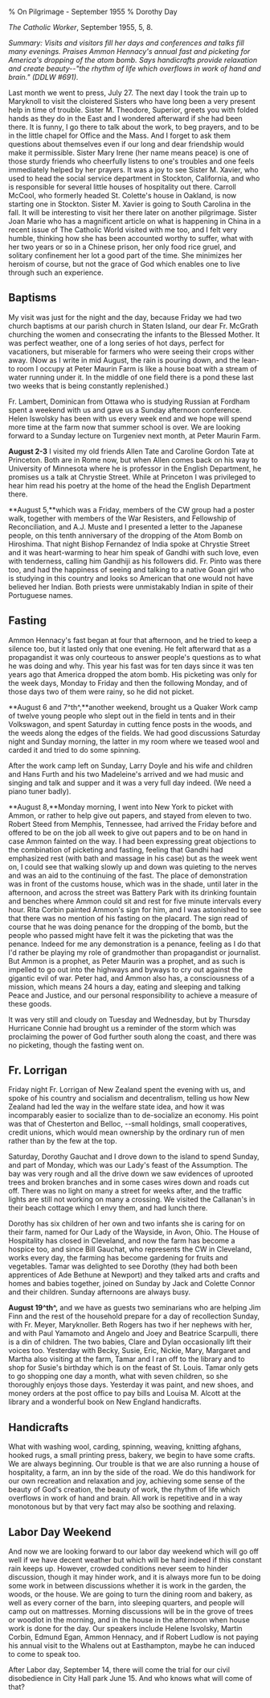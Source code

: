 % On Pilgrimage - September 1955
% Dorothy Day

*The Catholic Worker*, September 1955, 5, 8.

*Summary: Visits and visitors fill her days and conferences and talks
fill many evenings. Praises Ammon Hennacy's annual fast and picketing
for America's dropping of the atom bomb. Says handicrafts provide
relaxation and create beauty--"the rhythm of life which overflows in
work of hand and brain." (DDLW \#691).*

Last month we went to press, July 27. The next day I took the train up
to Maryknoll to visit the cloistered Sisters who have long been a very
present help in time of trouble. Sister M. Theodore, Superior, greets
you with folded hands as they do in the East and I wondered afterward if
she had been there. It is funny, I go there to talk about the work, to
beg prayers, and to be in the little chapel for Office and the Mass. And
I forget to ask them questions about themselves even if our long and
dear friendship would make it permissible. Sister Mary Irene (her name
means peace) is one of those sturdy friends who cheerfully listens to
one's troubles and one feels immediately helped by her prayers. It was a
joy to see Sister M. Xavier, who used to head the social service
department in Stockton, California, and who is responsible for several
little houses of hospitality out there. Carroll McCool, who formerly
headed St. Colette's house in Oakland, is now starting one in Stockton.
Sister M. Xavier is going to South Carolina in the fall. It will be
interesting to visit her there later on another pilgrimage. Sister Joan
Marie who has a magnificent article on what is happening in China in a
recent issue of The Catholic World visited with me too, and I felt very
humble, thinking how she has been accounted worthy to suffer, what with
her two years or so in a Chinese prison, her only food rice gruel, and
solitary confinement her lot a good part of the time. She minimizes her
heroism of course, but not the grace of God which enables one to live
through such an experience.

Baptisms
--------

My visit was just for the night and the day, because Friday we had two
church baptisms at our parish church in Staten Island, our dear Fr.
McGrath churching the women and consecrating the infants to the Blessed
Mother. It was perfect weather, one of a long series of hot days,
perfect for vacationers, but miserable for farmers who were seeing their
crops wither away. (Now as I write in mid August, the rain is pouring
down, and the lean-to room I occupy at Peter Maurin Farm is like a house
boat with a stream of water running under it. In the middle of one field
there is a pond these last two weeks that is being constantly
replenished.)

Fr. Lambert, Dominican from Ottawa who is studying Russian at Fordham
spent a weekend with us and gave us a Sunday afternoon conference. Helen
Iswolsky has been with us every week end and we hope will spend more
time at the farm now that summer school is over. We are looking forward
to a Sunday lecture on Turgeniev next month, at Peter Maurin Farm.

**August 2-3** I visited my old friends Allen Tate and Caroline Gordon
Tate at Princeton. Both are in Rome now, but when Allen comes back on
his way to University of Minnesota where he is professor in the English
Department, he promises us a talk at Chrystie Street. While at Princeton
I was privileged to hear him read his poetry at the home of the head the
English Department there.

**August 5,**which was a Friday, members of the CW group had a poster
walk, together with members of the War Resisters, and Fellowship of
Reconciliation, and A.J. Muste and I presented a letter to the Japanese
people, on this tenth anniversary of the dropping of the Atom Bomb on
Hiroshima. That night Bishop Fernandez of India spoke at Chrystie Street
and it was heart-warming to hear him speak of Gandhi with such love,
even with tenderness, calling him Gandhiji as his followers did. Fr.
Pinto was there too, and had the happiness of seeing and talking to a
native Goan girl who is studying in this country and looks so American
that one would not have believed her Indian. Both priests were
unmistakably Indian in spite of their Portuguese names.

Fasting
-------

Ammon Hennacy's fast began at four that afternoon, and he tried to keep
a silence too, but it lasted only that one evening. He felt afterward
that as a propagandist it was only courteous to answer people's
questions as to what he was doing and why. This year his fast was for
ten days since it was ten years ago that America dropped the atom bomb.
His picketing was only for the week days, Monday to Friday and then the
following Monday, and of those days two of them were rainy, so he did
not picket.

**August 6 and 7^th^,**another weekend, brought us a Quaker Work camp of
twelve young people who slept out in the field in tents and in their
Volkswagon, and spent Saturday in cutting fence posts in the woods, and
the weeds along the edges of the fields. We had good discussions
Saturday night and Sunday morning, the latter in my room where we teased
wool and carded it and tried to do some spinning.

After the work camp left on Sunday, Larry Doyle and his wife and
children and Hans Furth and his two Madeleine's arrived and we had music
and singing and talk and supper and it was a very full day indeed. (We
need a piano tuner badly).

**August 8,**Monday morning, I went into New York to picket with Ammon,
or rather to help give out papers, and stayed from eleven to two. Robert
Steed from Memphis, Tennessee, had arrived the Friday before and offered
to be on the job all week to give out papers and to be on hand in case
Ammon fainted on the way. I had been expressing great objections to the
combination of picketing and fasting, feeling that Gandhi had emphasized
rest (with bath and massage in his case) but as the week went on, I
could see that walking slowly up and down was quieting to the nerves and
was an aid to the continuing of the fast. The place of demonstration was
in front of the customs house, which was in the shade, until later in
the afternoon, and across the street was Battery Park with its drinking
fountain and benches where Ammon could sit and rest for five minute
intervals every hour. Rita Corbin painted Ammon's sign for him, and I
was astonished to see that there was no mention of his fasting on the
placard. The sign read of course that he was doing penance for the
dropping of the bomb, but the people who passed might have felt it was
the picketing that was the penance. Indeed for me any demonstration is a
penance, feeling as I do that I'd rather be playing my role of
grandmother than propagandist or journalist. But Ammon is a prophet, as
Peter Maurin was a prophet, and as such is impelled to go out into the
highways and byways to cry out against the gigantic evil of war. Peter
had, and Ammon also has, a consciousness of a mission, which means 24
hours a day, eating and sleeping and talking Peace and Justice, and our
personal responsibility to achieve a measure of these goods.

It was very still and cloudy on Tuesday and Wednesday, but by Thursday
Hurricane Connie had brought us a reminder of the storm which was
proclaiming the power of God further south along the coast, and there
was no picketing, though the fasting went on.

Fr. Lorrigan
------------

Friday night Fr. Lorrigan of New Zealand spent the evening with us, and
spoke of his country and socialism and decentralism, telling us how New
Zealand had led the way in the welfare state idea, and how it was
incomparably easier to socialize than to de-socialize an economy. His
point was that of Chesterton and Belloc, --small holdings, small
cooperatives, credit unions, which would mean ownership by the ordinary
run of men rather than by the few at the top.

Saturday, Dorothy Gauchat and I drove down to the island to spend
Sunday, and part of Monday, which was our Lady's feast of the
Assumption. The bay was very rough and all the drive down we saw
evidences of uprooted trees and broken branches and in some cases wires
down and roads cut off. There was no light on many a street for weeks
after, and the traffic lights are still not working on many a crossing.
We visited the Callanan's in their beach cottage which I envy them, and
had lunch there.

Dorothy has six children of her own and two infants she is caring for on
their farm, named for Our Lady of the Wayside, in Avon, Ohio. The House
of Hospitality has closed in Cleveland, and now the farm has become a
hospice too, and since Bill Gauchat, who represents the CW in Cleveland,
works every day, the farming has become gardening for fruits and
vegetables. Tamar was delighted to see Dorothy (they had both been
apprentices of Ade Bethune at Newport) and they talked arts and crafts
and homes and babies together, joined on Sunday by Jack and Colette
Connor and their children. Sunday afternoons are always busy.

**August 19^th^,** and we have as guests two seminarians who are helping
Jim Finn and the rest of the household prepare for a day of recollection
Sunday, with Fr. Meyer, Maryknoller. Beth Rogers has two if her nephews
with her, and with Paul Yamamoto and Angelo and Joey and Beatrice
Scarpulli, there is a din of children. The two babies, Clare and Dylan
occasionally lift their voices too. Yesterday with Becky, Susie, Eric,
Nickie, Mary, Margaret and Martha also visiting at the farm, Tamar and I
ran off to the library and to shop for Susie's birthday which is on the
feast of St. Louis. Tamar only gets to go shopping one day a month, what
with seven children, so she thoroughly enjoys those days. Yesterday it
was paint, and new shoes, and money orders at the post office to pay
bills and Louisa M. Alcott at the library and a wonderful book on New
England handicrafts.

Handicrafts
-----------

What with washing wool, carding, spinning, weaving, knitting afghans,
hooked rugs, a small printing press, bakery, we begin to have some
crafts. We are always beginning. Our trouble is that we are also running
a house of hospitality, a farm, an inn by the side of the road. We do
this handiwork for our own recreation and relaxation and joy, achieving
some sense of the beauty of God's creation, the beauty of work, the
rhythm of life which overflows in work of hand and brain. All work is
repetitive and in a way monotonous but by that very fact may also be
soothing and relaxing.

Labor Day Weekend
-----------------

And now we are looking forward to our labor day weekend which will go
off well if we have decent weather but which will be hard indeed if this
constant rain keeps up. However, crowded conditions never seem to hinder
discussion, though it may hinder work, and it is always more fun to be
doing some work in between discussions whether it is work in the garden,
the woods, or the house. We are going to turn the dining room and
bakery, as well as every corner of the barn, into sleeping quarters, and
people will camp out on mattresses. Morning discussions will be in the
grove of trees or woodlot in the morning, and in the house in the
afternoon when house work is done for the day. Our speakers include
Helene Isvolsky, Martin Corbin, Edmund Egan, Ammon Hennacy, and if
Robert Ludlow is not paying his annual visit to the Whalens out at
Easthampton, maybe he can induced to come to speak too.

After Labor day, September 14, there will come the trial for our civil
disobedience in City Hall park June 15. And who knows what will come of
that?
